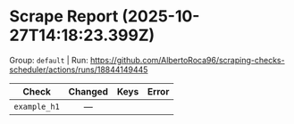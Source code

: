 # Scrape Report (2025-10-27T14:18:23.399Z)

Group: `default`  |  Run: https://github.com/AlbertoRoca96/scraping-checks-scheduler/actions/runs/18844149445

| Check | Changed | Keys | Error |
|---|:---:|:--|:--|
| `example_h1` | — |  |  |
